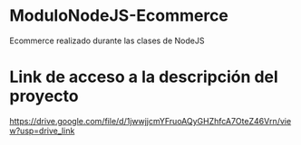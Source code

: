 # ModuloNodeJS-Ecommerce
Ecommerce realizado durante las clases de NodeJS
# Link de acceso a la descripción del proyecto
https://drive.google.com/file/d/1jwwjjcmYFruoAQyGHZhfcA7OteZ46Vrn/view?usp=drive_link
